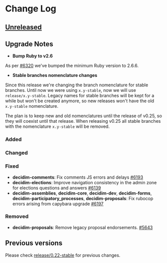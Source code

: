 # Change Log

## [Unreleased](https://github.com/decidim/decidim/tree/HEAD)

## Upgrade Notes

- **Bump Ruby to v2.6**

As per [\#6320](https://github.com/decidim/decidim/pull/6320) we've bumped the minimum Ruby version to 2.6.6.

- **Stable branches nomenclature changes**

Since this release we're changing the branch nomenclature for stable branches. Until now we were using `x.y-stable`, now we will use `release/x.y-stable`.
Legacy names for stable branches will be kept for a while but won't be created anymore, so new releases won't have the old `x.y-stable` nomenclature.

The plan is to keep new and old nomenclatures until the release of v0.25, so they will coexist until that release.
When releasing v0.25 all stable branches with the nomenclature `x.y-stable` will be removed.

### Added

### Changed

### Fixed

- **decidim-comments**: Fix comments JS errors and delays [\#6193](https://github.com/decidim/decidim/pull/6193)
- **decidim-elections**: Improve navigation consistency in the admin zone for elections questions and answers [\#6139](https://github.com/decidim/decidim/pull/6139)
- **decidim-assemblies**, **decidim-core**, **decidim-dev**, **decidim-forms**, **decidim-participatory_processes**, **decidim-proposals**: Fix rubocop errors arising from capybara upgrade [\#6197](https://github.com/decidim/decidim/pull/6197)

### Removed

- **decidim-proposals**: Remove legacy proposal endorsements. [\#5643](https://github.com/decidim/decidim/pull/5643)

## Previous versions

Please check [release/0.22-stable](https://github.com/decidim/decidim/blob/release/0.22-stable/CHANGELOG.md) for previous changes.